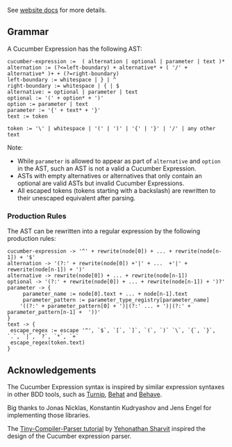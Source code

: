 See [website docs](https://cucumber.io/docs/cucumber/cucumber-expressions/) 
for more details.

## Grammar ##

A Cucumber Expression has the following AST:

```
cucumber-expression :=  ( alternation | optional | parameter | text )*
alternation := (?<=left-boundary) + alternative* + ( '/' + alternative* )+ + (?=right-boundary)
left-boundary := whitespace | } | ^
right-boundary := whitespace | { | $
alternative: = optional | parameter | text 
optional := '(' + option* + ')'
option := parameter | text
parameter := '{' + text* + '}'
text := token

token := '\' | whitespace | '(' | ')' | '{' | '}' | '/' | any other text
```

Note:
 * While `parameter` is allowed to appear as part of `alternative` and 
`option` in the AST, such an AST is not a valid a Cucumber Expression.
 * ASTs with empty alternatives or alternatives that only
   contain an optional are valid ASTs but invalid Cucumber Expressions.
 * All escaped tokens (tokens starting with a backslash) are rewritten to their
   unescaped equivalent after parsing.

### Production Rules

The AST can be rewritten into a regular expression by the following production
rules:

```
cucumber-expression -> '^' + rewrite(node[0]) + ... + rewrite(node[n-1]) + '$'
alternation -> '(?:' + rewrite(node[0]) +'|' + ...  +'|' + rewerite(node[n-1]) + ')'
alternative -> rewrite(node[0]) + ... + rewrite(node[n-1])
optional -> '(?:' + rewrite(node[0]) + ... + rewrite(node[n-1]) + ')?'
parameter -> {
     parameter_name := node[0].text + ... + node[n-1].text
     parameter_pattern := parameter_type_registry[parameter_name] 
    '((?:' + parameter_pattern[0] + ')|(?:' ... + ')|(?:' + parameter_pattern[n-1] +  '))'
} 
text -> {
 escape_regex := escape '^', `$`, `[`, `]`, `(`, `)` `\`, `{`, `}`,  `.`, `|`, `?`, `*`, `+`
 escape_regex(token.text)
}
```

## Acknowledgements

The Cucumber Expression syntax is inspired by similar expression syntaxes in
other BDD tools, such as [Turnip](https://github.com/jnicklas/turnip), 
[Behat](https://github.com/Behat/Behat) and 
[Behave](https://github.com/behave/behave).

Big thanks to Jonas Nicklas, Konstantin Kudryashov and Jens Engel for
implementing those libraries.

The [Tiny-Compiler-Parser tutorial](https://blog.klipse.tech/javascript/2017/02/08/tiny-compiler-parser.html)
by [Yehonathan Sharvit](https://github.com/viebel) inspired the design of the
Cucumber expression parser. 
